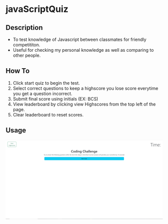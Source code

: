 # javaScriptQuiz

## Description

- To test knowledge of Javascript between classmates for friendly competititon.
- Useful for checking my personal knowledge as well as comparing to other people.

## How To

1. Click start quiz to begin the test.
2. Select correct questions to keep a highscore you lose score everytime you get a question incorrect.
3. Submit final score using initials (EX: BCS)
4. View leaderboard by clicking view Highscores from the top left of the page.
5. Clear leaderboard to reset scores.

## Usage

![Quiz Page Image](/images/image.png)
